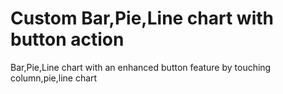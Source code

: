# Custom Bar,Pie,Line chart with button action
Bar,Pie,Line chart with an enhanced button feature by touching column,pie,line chart
